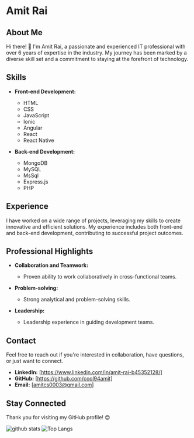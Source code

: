# Amit Rai

## About Me

Hi there! 👋 I'm Amit Rai, a passionate and experienced IT professional with over 6 years of expertise in the industry. My journey has been marked by a diverse skill set and a commitment to staying at the forefront of technology.

## Skills

- **Front-end Development:**
  - HTML
  - CSS
  - JavaScript
  - Ionic
  - Angular
  - React
  - React Native

- **Back-end Development:**
  - MongoDB
  - MySQL
  - MsSql
  - Express.js
  - PHP

## Experience

I have worked on a wide range of projects, leveraging my skills to create innovative and efficient solutions. My experience includes both front-end and back-end development, contributing to successful project outcomes.

## Professional Highlights

- **Collaboration and Teamwork:**
  - Proven ability to work collaboratively in cross-functional teams.

- **Problem-solving:**
  - Strong analytical and problem-solving skills.

- **Leadership:**
  - Leadership experience in guiding development teams.

## Contact

Feel free to reach out if you're interested in collaboration, have questions, or just want to connect.

- **LinkedIn:** [https://www.linkedin.com/in/amit-rai-b45352128/]
- **GitHub:** [https://github.com/cool94amit]
- **Email:** [amitcs0003@gmail.com]

## Stay Connected

Thank you for visiting my GitHub profile! 😊

![github stats](https://github-readme-stats.vercel.app/api?username=arajanrai&count_private=true&show_icons=true&theme=tokyonight)
![Top Langs](https://github-readme-stats.vercel.app/api/top-langs/?username=cool94amit&layout=compact&langs_count=10)
